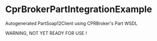 # CprBrokerPartIntegrationExample
Autogenerated PartSoap12Client using CPRBroker's Part WSDL

WARNING, NOT YET READY FOR USE !
